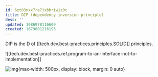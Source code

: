 ```yaml
---
id: 6zt03nxx7re7jxbbriw1z0c
title: DIP (dependency inversion principle)
desc: ''
updated: 1686978116609
created: 1679801216193
---
```


DIP is the D of [[tech.dev.best-practices.principles.SOLID]] principles.

![[tech.dev.best-practices.ref.program-to-an-interface-not-to-implementation]]

![img](/assets/images/Screenshot_2023-06-16_at_10.01.28_PM.png){max-width: 500px, display: block, margin: 0 auto}